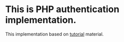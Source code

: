 # This is PHP authentication implementation.
This implementation based on [tutorial][1] material.

[1]: https://www.youtube.com/playlist?list=PLfdtiltiRHWGKUvioJly40RJZchSG2-34
